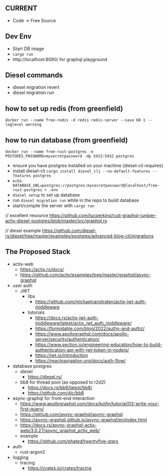
## CURRENT
- Code -> Free Source

## Dev Env
- Start DB image
- `cargo run`
- http://localhost:8080/ for graphql playground

## Diesel commands
- diesel migration revert
- diesel migration run


## how to set up redis (from greenfield)
`docker run --name free-redis -d redis redis-server --save 60 1 --loglevel warning`



## how to run database (from greenfield)
`docker run --name free-rust-postgres -e POSTGRES_PASSWORD=mysecretpassword -dp 5432:5432 postgres`
- ensure you have postgres installed on your machine (diesel-cli requires)
- install diesel-cli `cargo install diesel_cli --no-default-features --features postgres`
- `echo DATABASE_URL=postgres://postgres:mysecretpassword@localhost/free-rust-postgres > .env`
- `diesel setup` to set up database
- run `diesel migration run` while in the repo to build database
- start/compile the server with `cargo run`

// excellent resource
https://github.com/lucperkins/rust-graphql-juniper-actix-diesel-postgres/blob/master/src/graphql.rs

// diesel example
https://github.com/diesel-rs/diesel/tree/master/examples/postgres/advanced-blog-cli/migrations


## The Proposed Stack
- actix-web
  - https://actix.rs/docs/
  - https://github.com/actix/examples/tree/master/graphql/async-graphql
- user auth
  - JWT
    - libs
      - https://github.com/michaelvanstraten/actix-jwt-auth-middleware
    - tutorials
      - https://docs.rs/actix-jwt-auth-middleware/latest/actix_jwt_auth_middleware/
      - https://formidable.com/blog/2022/authn-and-authz/
      - https://www.apollographql.com/docs/apollo-server/security/authentication/
      - https://www.section.io/engineering-education/how-to-build-authentication-api-with-jwt-token-in-nodejs/
      - https://jwt.io/introduction
      - https://reactnavigation.org/docs/auth-flow/
- database postgres
  - diesel
    - https://diesel.rs/
  - bb8 for thread pool (as opposed to r2d2)
    - https://docs.rs/bb8/latest/bb8/
    - https://github.com/djc/bb8
- async-graphql for front-end interaction
  - https://www.apollographql.com/docs/kotlin/tutorial/03-write-your-first-query/
  - https://github.com/async-graphql/async-graphql
  - https://async-graphql.github.io/async-graphql/en/index.html
  - https://docs.rs/async-graphql-actix-web/3.0.27/async_graphql_actix_web/
  - example
    - https://github.com/phated/twentyfive-stars
- auth
  - rust-argon2
- logging
  - tracing
    - https://crates.io/crates/tracing